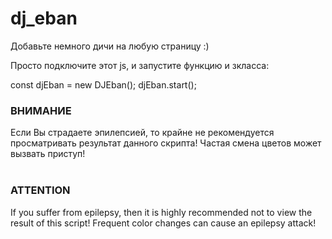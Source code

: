 # dj_eban
Добавьте немного дичи на любую страницу :)

Просто подключите этот js, и запустите функцию и зкласса:

const djEban = new DJEban();
djEban.start();

<h3>ВНИМАНИЕ</h3>
Если Вы страдаете эпилепсией, то крайне не рекомендуется просматривать результат данного скрипта! Частая смена цветов может вызвать приступ!
<br><br>
<h3>ATTENTION</h3>
If you suffer from epilepsy, then it is highly recommended not to view the result of this script! Frequent color changes can cause an epilepsy attack!
